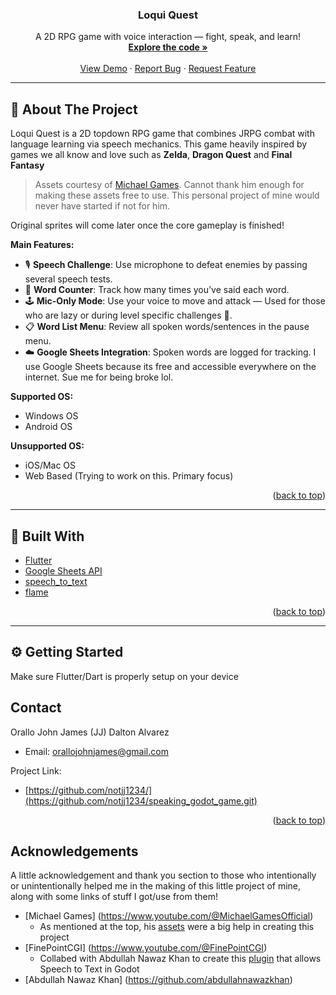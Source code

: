 <div align="center">
  <h3 align="center">Loqui Quest</h3>

  <p align="center">
    A 2D RPG game with voice interaction — fight, speak, and learn!
    <br />
    <a href="https://github.com/your_username/loqui-quest"><strong>Explore the code »</strong></a>
    <br />
    <br />
    <a href="https://github.com/your_username/loqui-quest">View Demo</a>
    ·
    <a href="https://github.com/your_username/loqui-quest/issues">Report Bug</a>
    ·
    <a href="https://github.com/your_username/loqui-quest/issues">Request Feature</a>
  </p>
</div>

---

## 📖 About The Project

Loqui Quest is a 2D topdown RPG game that combines JRPG combat with language learning via speech mechanics. This game heavily inspired by games we all know and love such as **Zelda**, **Dragon Quest** and **Final Fantasy**

> Assets courtesy of [Michael Games](https://michaelgames.itch.io/2d-action-adventure-rpg-assets).
> Cannot thank him enough for making these assets free to use. This personal project of mine would never have started if not for him.

Original sprites will come later once the core gameplay is finished!

**Main Features:**
- 🎙️ **Speech Challenge**: Use microphone to defeat enemies by passing several speech tests.
- 🧠 **Word Counter**: Track how many times you’ve said each word.
- 🕹️ **Mic-Only Mode**: Use your voice to move and attack — Used for those who are lazy or during level specific challenges 👀.
- 📋 **Word List Menu**: Review all spoken words/sentences in the pause menu.
- ☁️ **Google Sheets Integration**: Spoken words are logged for tracking. I use Google Sheets because its free and accessible everywhere on the internet. Sue me for being broke lol.

**Supported OS:**
- Windows OS
- Android OS

**Unsupported OS:**
- iOS/Mac OS
- Web Based (Trying to work on this. Primary focus)

<p align="right">(<a href="#readme-top">back to top</a>)</p>

---

## 🚧 Built With

* [Flutter](https://flutter.dev/)
* [Google Sheets API](https://developers.google.com/sheets/api)
* [speech_to_text](https://pub.dev/packages/speech_to_text)
* [flame](https://pub.dev/packages/flame)

<p align="right">(<a href="#readme-top">back to top</a>)</p>

---

## ⚙️ Getting Started
Make sure Flutter/Dart is properly setup on your device

<!-- CONTACT -->
## Contact

Orallo John James (JJ) Dalton Alvarez 
- Email: orallojohnjames@gmail.com

Project Link:
- [https://github.com/notjj1234/](https://github.com/notjj1234/speaking_godot_game.git)

<p align="right">(<a href="#readme-top">back to top</a>)</p>




<!--- Acknowledgements -->
## Acknowledgements

A little acknowledgement and thank you section to those who intentionally or unintentionally helped me in the making of this little project of mine, along with some links of stuff I got/use from them!

- [Michael Games] (https://www.youtube.com/@MichaelGamesOfficial)
	- As mentioned at the top, his [assets](https://michaelgames.itch.io/2d-action-adventure-rpg-assets) were a big help in creating this project 
- [FinePointCGI] (https://www.youtube.com/@FinePointCGI)
	- Collabed with Abdullah Nawaz Khan to create this [plugin](https://github.com/finepointcgi/SpeechToText-Android-Godot.git) that allows Speech to Text in Godot 
- [Abdullah Nawaz Khan] (https://github.com/abdullahnawazkhan)



